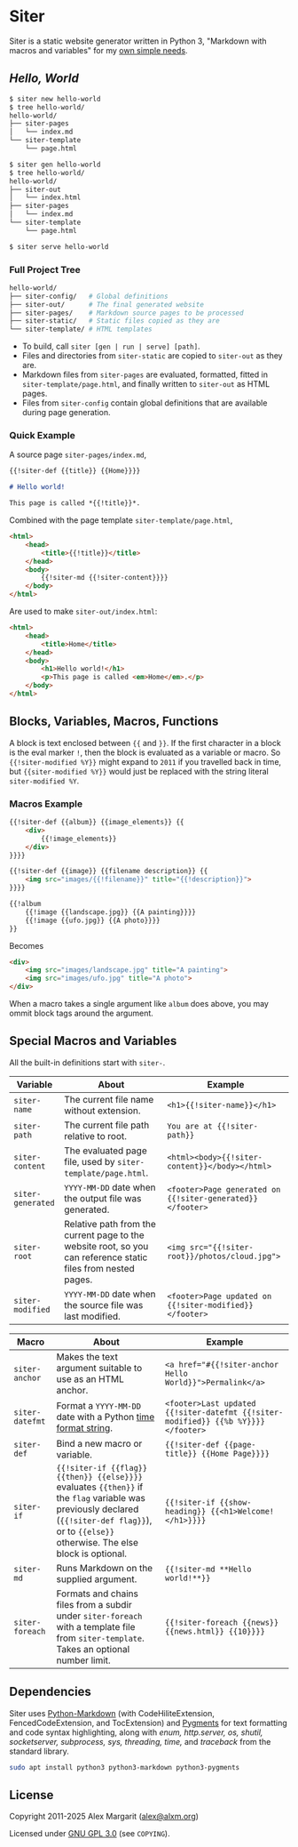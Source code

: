 # Siter

Siter is a static website generator written in Python 3, "Markdown with macros and variables" for my [own simple needs](https://www.alxm.org/ "My personal website is made with Siter").

## *Hello, World*

```sh
$ siter new hello-world
$ tree hello-world/
hello-world/
├── siter-pages
│   └── index.md
└── siter-template
    └── page.html

$ siter gen hello-world
$ tree hello-world/
hello-world/
├── siter-out
│   └── index.html
├── siter-pages
│   └── index.md
└── siter-template
    └── page.html

$ siter serve hello-world
```

### Full Project Tree

```sh
hello-world/
├── siter-config/   # Global definitions
├── siter-out/      # The final generated website
├── siter-pages/    # Markdown source pages to be processed
├── siter-static/   # Static files copied as they are
└── siter-template/ # HTML templates
```

* To build, call `siter [gen | run | serve] [path]`.
* Files and directories from `siter-static` are copied to `siter-out` as they are.
* Markdown files from `siter-pages` are evaluated, formatted, fitted in `siter-template/page.html`, and finally written to `siter-out` as HTML pages.
* Files from `siter-config` contain global definitions that are available during page generation.

### Quick Example

A source page `siter-pages/index.md`,

```md
{{!siter-def {{title}} {{Home}}}}

# Hello world!

This page is called *{{!title}}*.
```

Combined with the page template `siter-template/page.html`,

```html
<html>
    <head>
        <title>{{!title}}</title>
    </head>
    <body>
        {{!siter-md {{!siter-content}}}}
    </body>
</html>
```

Are used to make `siter-out/index.html`:

```html
<html>
    <head>
        <title>Home</title>
    </head>
    <body>
        <h1>Hello world!</h1>
        <p>This page is called <em>Home</em>.</p>
    </body>
</html>
```

## Blocks, Variables, Macros, Functions

A block is text enclosed between `{{` and `}}`. If the first character in a block is the eval marker `!`, then the block is evaluated as a variable or macro. So `{{!siter-modified %Y}}` might expand to `2011` if you travelled back in time, but `{{siter-modified %Y}}` would just be replaced with the string literal `siter-modified %Y`.

### Macros Example

```md
{{!siter-def {{album}} {{image_elements}} {{
    <div>
        {{!image_elements}}
    </div>
}}}}

{{!siter-def {{image}} {{filename description}} {{
    <img src="images/{{!filename}}" title="{{!description}}">
}}}}

{{!album
    {{!image {{landscape.jpg}} {{A painting}}}}
    {{!image {{ufo.jpg}} {{A photo}}}}
}}
```

Becomes

```html
<div>
    <img src="images/landscape.jpg" title="A painting">
    <img src="images/ufo.jpg" title="A photo">
</div>
```

When a macro takes a single argument like `album` does above, you may ommit block tags around the argument.

## Special Macros and Variables

All the built-in definitions start with `siter-`.

Variable | About | Example
--- | --- | ---
`siter-name` | The current file name without extension. | `<h1>{{!siter-name}}</h1>`
`siter-path` | The current file path relative to root. | `You are at {{!siter-path}}`
`siter-content` | The evaluated page file, used by `siter-template/page.html`. | `<html><body>{{!siter-content}}</body></html>`
`siter-generated` | `YYYY-MM-DD` date when the output file was generated. | `<footer>Page generated on {{!siter-generated}}</footer>`
`siter-root` | Relative path from the current page to the website root, so you can reference static files from nested pages. | `<img src="{{!siter-root}}/photos/cloud.jpg">`
`siter-modified` | `YYYY-MM-DD` date when the source file was last modified. | `<footer>Page updated on {{!siter-modified}}</footer>`

Macro | About | Example
--- | --- | ---
`siter-anchor` | Makes the text argument suitable to use as an HTML anchor. | `<a href="#{{!siter-anchor Hello World}}">Permalink</a>`
`siter-datefmt` | Format a `YYYY-MM-DD` date with a Python [time format string](https://docs.python.org/3/library/datetime.html#strftime-and-strptime-format-codes). | `<footer>Last updated {{!siter-datefmt {{!siter-modified}} {{%b %Y}}}}</footer>`
`siter-def` | Bind a new macro or variable. | `{{!siter-def {{page-title}} {{Home Page}}}}`
`siter-if` | `{{!siter-if {{flag}} {{then}} {{else}}}}` evaluates `{{then}}` if the `flag` variable was previously declared (`{{!siter-def flag}}`), or to `{{else}}` otherwise. The else block is optional. | `{{!siter-if {{show-heading}} {{<h1>Welcome!</h1>}}}}`
`siter-md` | Runs Markdown on the supplied argument. | `{{!siter-md **Hello world!**}}`
`siter-foreach` | Formats and chains files from a subdir under `siter-foreach` with a template file from `siter-template`. Takes an optional number limit. | `{{!siter-foreach {{news}} {{news.html}} {{10}}}}`

## Dependencies

Siter uses [Python-Markdown](https://python-markdown.github.io/) (with CodeHiliteExtension, FencedCodeExtension, and TocExtension) and [Pygments](https://pygments.org/) for text formatting and code syntax highlighting, along with *enum, http.server, os, shutil, socketserver, subprocess, sys, threading, time,* and *traceback* from the standard library.

```sh
sudo apt install python3 python3-markdown python3-pygments
```

## License

Copyright 2011-2025 Alex Margarit (alex@alxm.org)

Licensed under [GNU GPL 3.0](https://www.gnu.org/licenses/gpl.html) (see `COPYING`).
